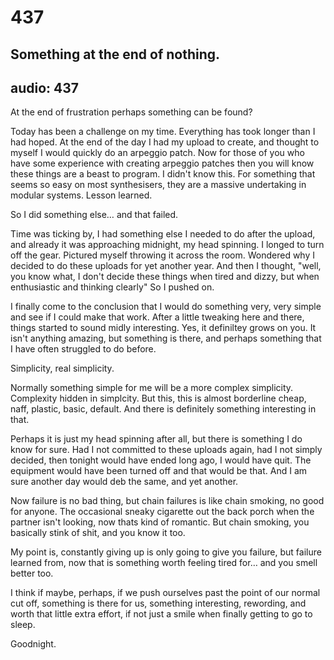# 437
## Something at the end of nothing.
audio: 437
---

At the end of frustration perhaps something can be found?

Today has been a challenge on my time. Everything has took longer than I had hoped. At the end of the day I had my upload to create, and thought to myself I would quickly do an arpeggio  patch. Now for those of you who have some experience with creating arpeggio patches then you will know these things are a beast to program. I didn't know this. For something that seems so easy on most synthesisers, they are a massive undertaking in modular systems. Lesson learned.

So I did something else… and that failed.

Time was ticking by, I had something else I needed to do after the upload, and already it was approaching midnight, my head spinning. I longed to turn off the gear. Pictured myself throwing it across the room. Wondered why I decided to do these uploads for yet another year. And then I thought, "well, you know what, I don't decide these things when tired and dizzy, but when enthusiastic and thinking clearly" So I pushed on.

I finally come to the conclusion that I would do something very, very simple and see if I could make that work. After a little tweaking here and there, things started to sound midly interesting. Yes, it definiltey grows on you. It isn't anything amazing, but something is there, and perhaps something that I have often struggled to do before. 

Simplicity, real simplicity.

Normally something simple for me will be a more complex simplicity. Complexity hidden in simplcity. But this, this is almost borderline cheap, naff, plastic, basic, default. And there is definitely something interesting in that.

Perhaps it is just my head spinning after all, but there is something I do know for sure. Had I not committed to these uploads again, had I not simply decided, then tonight would have ended long ago, I would have quit. The equipment would have been turned off and that would be that. And I am sure another day would deb the same, and yet another.

Now failure is no bad thing, but chain failures is like chain smoking, no good for anyone. The occasional sneaky cigarette out the back porch when the partner isn't looking, now thats kind of romantic. But chain smoking, you basically stink of shit, and you know it too.

My point is, constantly giving up is only going to give you failure, but failure learned from, now that is something worth feeling tired for… and you smell better too.

I think if maybe, perhaps, if we push ourselves past the point of our normal cut off, something is there for us, something interesting, rewording, and worth that little extra effort, if not just a smile when finally getting to go to sleep.

Goodnight. 